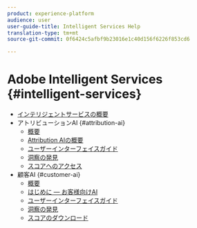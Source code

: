 ```yaml
---
product: experience-platform
audience: user
user-guide-title: Intelligent Services Help
translation-type: tm+mt
source-git-commit: 0f6424c5afbf9b23016e1c40d156f6226f853cd6

---
```



# Adobe Intelligent Services {#intelligent-services}

* [インテリジェントサービスの概要](home.md)
* アトリビューションAI {#attribution-ai}
   * [概要](attribution-ai/overview.md)
   * [Attribution AIの概要](attribution-ai/getting-started.md)
   * [ユーザーインターフェイスガイド](attribution-ai/user-guide.md)
   * [洞察の発見](attribution-ai/discover-insights.md)
   * [スコアへのアクセス](attribution-ai/download-scores.md)
* 顧客AI {#customer-ai}
   * [概要](customer-ai/overview.md)
   * [はじめに — お客様向けAI](customer-ai/getting-started.md)
   * [ユーザーインターフェイスガイド](customer-ai/user-guide.md)
   * [洞察の発見](customer-ai/discover-insights.md)
   * [スコアのダウンロード](customer-ai/download-scores.md)
